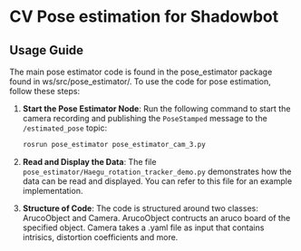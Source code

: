 # CV Pose estimation for Shadowbot

## Usage Guide

The main pose estimator code is found in the pose_estimator package found in ws/src/pose_estimator/. To use the code for pose estimation, follow these steps:

1. **Start the Pose Estimator Node**:
   Run the following command to start the camera recording and publishing the `PoseStamped` message to the `/estimated_pose` topic:

   ```sh
   rosrun pose_estimator pose_estimator_cam_3.py
   ```

2. **Read and Display the Data**:
   The file `pose_estimator/Haegu_rotation_tracker_demo.py` demonstrates how the data can be read and displayed. You can refer to this file for an example implementation.

3. **Structure of Code**:
   The code is structured around two classes: ArucoObject and Camera. ArucoObject contructs an aruco board of the specified object. Camera takes a .yaml file as input that contains intrisics, distortion coefficients and more.
